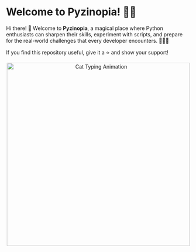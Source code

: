 # Welcome to Pyzinopia! 🐍✨

Hi there! 👋 Welcome to **Pyzinopia**, a magical place where Python enthusiasts can sharpen their skills, experiment with scripts, and prepare for the real-world challenges that every developer encounters. 🧙‍♂️🐍

If you find this repository useful, give it a ⭐ and show your support!

<div align="center">
  <img src="https://media.giphy.com/media/2rAKTgJIQe1buYU1R5/giphy.gif" alt="Cat Typing Animation" width="500"/>
</div>

